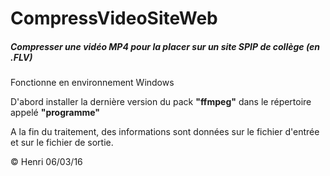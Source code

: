 # CompressVideoSiteWeb

##### Compresser une vidéo MP4 pour la placer sur un site SPIP de collège (en .FLV)

Fonctionne en environnement Windows

D'abord installer la dernière version du pack **"ffmpeg"** dans le répertoire appelé **"programme"**

A la fin du traitement, des informations sont données sur le fichier d'entrée et sur le fichier de sortie.

 © Henri 06/03/16
